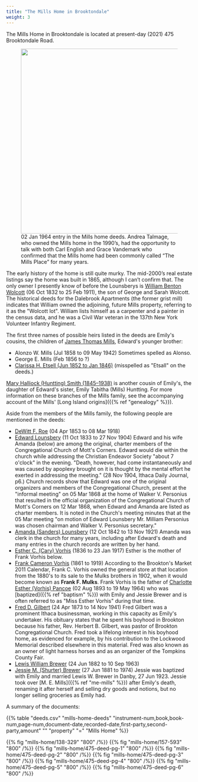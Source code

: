```yaml
---
title: "The Mills Home in Brooktondale"
weight: 3
---
```


The Mills Home in Brooktondale is located at present-day (2021) 475 Brooktondale Road.

<!--more-->

<figure class="image" width="500px">
    <img src="/people/mills-edward-hallock-1819-family/assets/images/mills-home/hero.jpg" width="500" />
    <figcaption style="max-width: 500px">02 Jan 1964 entry in the Mills home deeds. Andrea Talmage, who owned the Mills home in the 1990’s, had the opportunity to talk with both Carl English and Grace Vandemark who confirmed that the Mills home had been commonly called “The Mills Place” for many years.</figcaption>
</figure>

The early history of the home is still quite murky. The mid-2000’s real estate listings say the home was built in 1865, although I can’t confirm that. The only owner I presently know of before the Lounsberys is [William Benton Wolcott](https://www.findagrave.com/memorial/100303590/william-benton-wolcott) (06 Oct 1832 to 25 Feb 1911), the son of George and Sarah Wolcott. The historical deeds for the Dalebrook Apartments (the former grist mill) indicates that William owned the adjoining, future Mills property, referring to it as the "Wolcott lot". William lists himself as a carpenter and a painter in the census data, and he was a Civil War veteran in the 137th New York Volunteer Infantry Regiment.

The first three names of possible heirs listed in the deeds are Emily's cousins, the children of [James Thomas Mills](https://www.findagrave.com/memorial/74905990/james-thomas-mills), Edward's younger brother:
  - Alonzo W. Mills (Jul 1858 to 09 May 1942) Sometimes spelled as Alonso.
  - George E. Mills (Feb 1856 to ?)
  - [Clarissa H. Etsell (Jun 1852 to Jan 1846)](https://www.findagrave.com/memorial/74907705/clarissa-h.-etsell) (misspelled as "Etsall" on the deeds.)

[Mary Halliock (Huntting) Smith (1845–1938)](https://www.findagrave.com/memorial/24792330/mary-halliock-smith) is another cousin of Emily's, the daughter of Edward's sister, Emily Tabitha (Mills) Huntting. For more information on these branches of the Mills family, see the accompanying account of the Mills' [Long Island origins]({{% ref "genealogy" %}}). 

Aside from the members of the Mills family, the following people are mentioned in the deeds:

- [DeWitt F. Roe](https://www.findagrave.com/memorial/51355047/dewitt-f-roe) (04 Apr 1853 to 08 Mar 1918)
- [Edward Lounsbery](https://www.findagrave.com/memorial/89338793/edward-lounsbery) (11 Oct 1833 to 27 Nov 1904) Edward and his wife Amanda (below) are among the original, charter members of the Congregational Church of Mott's Corners. Edward would die within the church while addressing the Christian Endeavor Society "about 7 o'clock" in the evening. "Death, however, had come instantaneously and was caused by apoplexy brought on it is thought by the mental effort he exerted in addressing the meeting." (28 Nov 1904, Ithaca Daily Journal, p6.) Church records show that Edward was one of the original organizers and members of the Congregational Church, present at the "informal meeting" on 05 Mar 1868 at the home of Walker V. Personius that resulted in the official organization of the Congregational Church of Mott's Corners on 12 Mar 1868, when Edward and Amanda are listed as charter members. It is noted in the Church's meeting minutes that at the 05 Mar meeting "on motion of Edward Lounsbery Mr. Milliam Personius was chosen chairman and Walker V. Personius secretary." 
- [Amanda (Sanders) Lounsbery](https://www.findagrave.com/memorial/89338794/amanda-lounsbery) (12 Oct 1842 to 13 Nov 1921) Amanda was clerk in the church for many years, including after Edward's death and many entries in the church records are written by her hand.
- [Esther C. (Cary) Vorhis](https://www.findagrave.com/memorial/148400355/esther-vorhis) (1836 to 23 Jan 1917) Esther is the mother of Frank Vorhis below.
- [Frank Cameron Vorhis](https://www.findagrave.com/memorial/100452322/frank-cameron-vorhis) (1861 to 1919) According to the Brookton's Market 2011 Calendar, Frank C. Vorhis owned the general store at that location from the 1880's to its sale to the Mulks brothers in 1902, when it would become known as <strong>Frank F. Mulks</strong>. Frank Vorhis is the father of [Charlotte Esther (Vorhis) Pancoe](https://www.findagrave.com/memorial/162242537/charlotte-esther-pancoe) (02 Aug 1893 to 19 May 1964) who was [baptized]({{% ref "baptism" %}}) with Emily and Jessie Brewer and is often referred to as "Miss Esther Vorhis" during that time.
- [Fred D. Gilbert](https://www.findagrave.com/memorial/183607645/fred-d-gilbert) (24 Apr 1873 to 14 Nov 1941) Fred Gilbert was a prominent Ithaca businessman, working in this capacity as Emily's undertaker. His obituary states that he spent his boyhood in Brookton because his father, Rev. Herbert B. Gilbert, was pastor of Brookton Congregational Church. Fred took a lifelong interest in his boyhood home, as evidenced for example, by his contribution to the Lockwood Memorial described elsewhere in this material. Fred was also known as an owner of light harness horses and as an organizer of the Tompkins County Fair.   
- [Lewis William Brewer](https://www.findagrave.com/memorial/99536898/lewis-william-brewer) (24 Jun 1882 to 10 Sep 1963)
- [Jessie M. (Shurter) Brewer](https://www.findagrave.com/memorial/99536961/jessie-m-brewer) (27 Jun 1881 to 1974) Jessie was baptized with Emily and married Lewis W. Brewer in Danby, 27 Jun 1923. Jessie took over [M. E. Mills]({{% ref "me-mills" %}}) after Emily's death, renaming it after herself and selling dry goods and notions, but no longer selling groceries as Emily had. 


A summary of the documents:

{{% table "deeds.csv" "mills-home-deeds" "instrument-num,book,book-num,page-num,document-date,recorded-date,first-party,second-party,amount" "" "property" "=" "Mills Home" %}}

{{% fig "mills-home/138-329" "800" /%}}
{{% fig "mills-home/157-593" "800" /%}}
{{% fig "mills-home/475-deed-pg-1" "800" /%}}
{{% fig "mills-home/475-deed-pg-2" "800" /%}}
{{% fig "mills-home/475-deed-pg-3" "800" /%}}
{{% fig "mills-home/475-deed-pg-4" "800" /%}}
{{% fig "mills-home/475-deed-pg-5" "800" /%}}
{{% fig "mills-home/475-deed-pg-6" "800" /%}}

